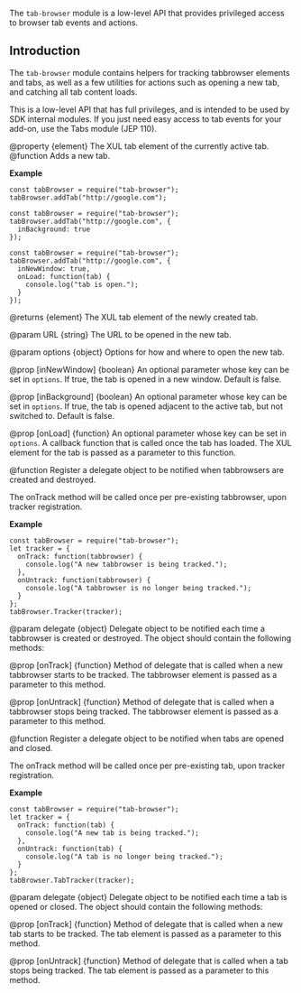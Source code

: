 <!-- contributed by Dietrich Ayala [dietrich@mozilla.com]  -->

The `tab-browser` module is a low-level API that provides privileged
access to browser tab events and actions.

Introduction
------------

The `tab-browser` module contains helpers for tracking tabbrowser elements
and tabs, as well as a few utilities for actions such as opening a new
tab, and catching all tab content loads.

This is a low-level API that has full privileges, and is intended to be used
by SDK internal modules. If you just need easy access to tab events for your
add-on, use the Tabs module (JEP 110).

<api name="activeTab">
@property {element}
The XUL tab element of the currently active tab.
</api>

<api name="addTab">
@function
Adds a new tab.

**Example**

    const tabBrowser = require("tab-browser");
    tabBrowser.addTab("http://google.com");

    const tabBrowser = require("tab-browser");
    tabBrowser.addTab("http://google.com", {
      inBackground: true
    });

    const tabBrowser = require("tab-browser");
    tabBrowser.addTab("http://google.com", {
      inNewWindow: true,
      onLoad: function(tab) {
        console.log("tab is open.");
      }
    });

@returns {element}
The XUL tab element of the newly created tab.

@param URL {string}
The URL to be opened in the new tab.

@param options {object}
Options for how and where to open the new tab.

@prop [inNewWindow] {boolean}
An optional parameter whose key can be set in `options`.
If true, the tab is opened in a new window. Default is false.

@prop [inBackground] {boolean}
An optional parameter whose key can be set in `options`.
If true, the tab is opened adjacent to the active tab, but not
switched to. Default is false.

@prop [onLoad] {function}
An optional parameter whose key can be set in `options`.
A callback function that is called once the tab has loaded.
The XUL element for the tab is passed as a parameter to
this function.
</api>

<api name="Tracker">
@function
Register a delegate object to be notified when tabbrowsers are created
and destroyed.

The onTrack method will be called once per pre-existing tabbrowser, upon
tracker registration.

**Example**

    const tabBrowser = require("tab-browser");
    let tracker = {
      onTrack: function(tabbrowser) {
        console.log("A new tabbrowser is being tracked.");
      },
      onUntrack: function(tabbrowser) {
        console.log("A tabbrowser is no longer being tracked.");
      }
    };
    tabBrowser.Tracker(tracker);

@param delegate {object}
Delegate object to be notified each time a tabbrowser is created or destroyed.
The object should contain the following methods:

@prop [onTrack] {function}
Method of delegate that is called when a new tabbrowser starts to be tracked.
The tabbrowser element is passed as a parameter to this method.

@prop [onUntrack] {function}
Method of delegate that is called when a tabbrowser stops being tracked.
The tabbrowser element is passed as a parameter to this method.
</api>

<api name="TabTracker">
@function
Register a delegate object to be notified when tabs are opened and closed.


The onTrack method will be called once per pre-existing tab, upon
tracker registration.

**Example**

    const tabBrowser = require("tab-browser");
    let tracker = {
      onTrack: function(tab) {
        console.log("A new tab is being tracked.");
      },
      onUntrack: function(tab) {
        console.log("A tab is no longer being tracked.");
      }
    };
    tabBrowser.TabTracker(tracker);

@param delegate {object}
Delegate object to be notified each time a tab is opened or closed.
The object should contain the following methods:

@prop [onTrack] {function}
Method of delegate that is called when a new tab starts to be tracked.
The tab element is passed as a parameter to this method.

@prop [onUntrack] {function}
Method of delegate that is called when a tab stops being tracked.
The tab element is passed as a parameter to this method.
</api>

